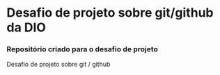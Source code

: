 # Desafio de projeto sobre git/github da DIO
### Repositório criado para o desafio de projeto
Desafio de projeto sobre git / github
